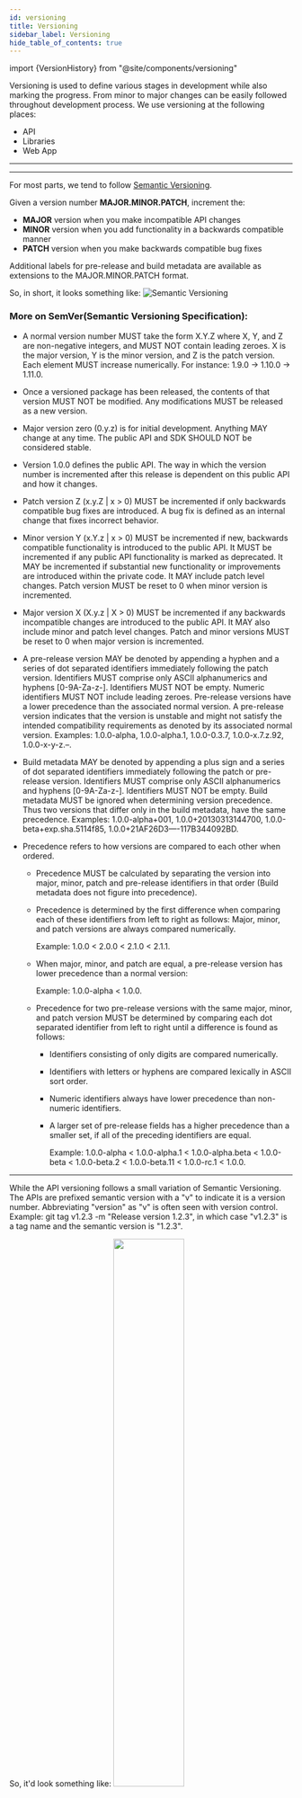 ```yaml
---
id: versioning
title: Versioning
sidebar_label: Versioning
hide_table_of_contents: true
---
```

import {VersionHistory} from "@site/components/versioning"

Versioning is used to define various stages in development while also marking the progress. From minor to major changes can be easily followed throughout development process. 
We use versioning at the following places:
- API
- Libraries
- Web App

---

<VersionHistory />

---

For most parts, we tend to follow [Semantic Versioning](https://semver.org/#semantic-versioning-200).

Given a version number **MAJOR.MINOR.PATCH**, increment the:

- **MAJOR** version when you make incompatible API changes
- **MINOR** version when you add functionality in a backwards compatible manner
- **PATCH** version when you make backwards compatible bug fixes

Additional labels for pre-release and build metadata are available as extensions to the MAJOR.MINOR.PATCH format.

So, in short, it looks something like:
![Semantic Versioning](/img/concepts/v1.png "Semantic Versioning")

### More on SemVer(Semantic Versioning Specification):

- A normal version number MUST take the form X.Y.Z where X, Y, and Z are non-negative integers, and MUST NOT contain leading zeroes. X is the major version, Y is the minor version, and Z is the patch version. Each element MUST increase numerically. For instance: 1.9.0 -> 1.10.0 -> 1.11.0.

- Once a versioned package has been released, the contents of that version MUST NOT be modified. Any modifications MUST be released as a new version.

- Major version zero (0.y.z) is for initial development. Anything MAY change at any time. The public API and SDK SHOULD NOT be considered stable.

- Version 1.0.0 defines the public API. The way in which the version number is incremented after this release is dependent on this public API and how it changes.

- Patch version Z (x.y.Z | x > 0) MUST be incremented if only backwards compatible bug fixes are introduced. A bug fix is defined as an internal change that fixes incorrect behavior.

- Minor version Y (x.Y.z | x > 0) MUST be incremented if new, backwards compatible functionality is introduced to the public API. It MUST be incremented if any public API functionality is marked as deprecated. It MAY be incremented if substantial new functionality or improvements are introduced within the private code. It MAY include patch level changes. Patch version MUST be reset to 0 when minor version is incremented.

- Major version X (X.y.z | X > 0) MUST be incremented if any backwards incompatible changes are introduced to the public API. It MAY also include minor and patch level changes. Patch and minor versions MUST be reset to 0 when major version is incremented.

- A pre-release version MAY be denoted by appending a hyphen and a series of dot separated identifiers immediately following the patch version. Identifiers MUST comprise only ASCII alphanumerics and hyphens [0-9A-Za-z-]. Identifiers MUST NOT be empty. Numeric identifiers MUST NOT include leading zeroes. Pre-release versions have a lower precedence than the associated normal version. A pre-release version indicates that the version is unstable and might not satisfy the intended compatibility requirements as denoted by its associated normal version. Examples: 1.0.0-alpha, 1.0.0-alpha.1, 1.0.0-0.3.7, 1.0.0-x.7.z.92, 1.0.0-x-y-z.–.

- Build metadata MAY be denoted by appending a plus sign and a series of dot separated identifiers immediately following the patch or pre-release version. Identifiers MUST comprise only ASCII alphanumerics and hyphens [0-9A-Za-z-]. Identifiers MUST NOT be empty. Build metadata MUST be ignored when determining version precedence. Thus two versions that differ only in the build metadata, have the same precedence. Examples: 1.0.0-alpha+001, 1.0.0+20130313144700, 1.0.0-beta+exp.sha.5114f85, 1.0.0+21AF26D3—-117B344092BD.

- Precedence refers to how versions are compared to each other when ordered.

  - Precedence MUST be calculated by separating the version into major, minor, patch and pre-release identifiers in that order (Build metadata does not figure into precedence).

  - Precedence is determined by the first difference when comparing each of these identifiers from left to right as follows: Major, minor, and patch versions are always compared numerically.

    Example: 1.0.0 < 2.0.0 < 2.1.0 < 2.1.1.

  - When major, minor, and patch are equal, a pre-release version has lower precedence than a normal version:

    Example: 1.0.0-alpha < 1.0.0.

  - Precedence for two pre-release versions with the same major, minor, and patch version MUST be determined by comparing each dot separated identifier from left to right until a difference is found as follows:

    - Identifiers consisting of only digits are compared numerically.

    - Identifiers with letters or hyphens are compared lexically in ASCII sort order.

    - Numeric identifiers always have lower precedence than non-numeric identifiers.

    - A larger set of pre-release fields has a higher precedence than a smaller set, if all of the preceding identifiers are equal.

        Example: 1.0.0-alpha < 1.0.0-alpha.1 < 1.0.0-alpha.beta < 1.0.0-beta < 1.0.0-beta.2 < 1.0.0-beta.11 < 1.0.0-rc.1 < 1.0.0.

---

While the API versioning follows a small variation of Semantic Versioning.
The APIs are prefixed semantic version with a "v" to indicate it is a version number.
Abbreviating "version" as "v" is often seen with version control. Example: git tag v1.2.3 -m "Release version 1.2.3", in which case "v1.2.3" is a tag name and the semantic version is "1.2.3".

So, it'd look something like:
<img src="/img/concepts/apiv.png" data-canonical-src="https://library.dripverse.org/img/concepts/apiv.png" width="50%" />

---

# Maintenance

While, we would want to support all past versions, sometimes it's critical to leave old habits due to security, advanced use, new standard/feature introduction and so on reasons. This is commonly followed practice of development process.
![Maintenance Flow](/img/concepts/maintenance.jpg "Maintenance Flow")
